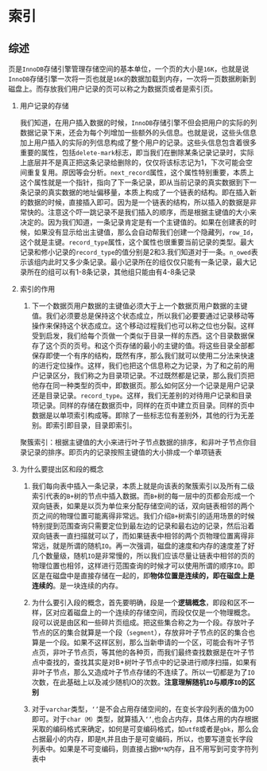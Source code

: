# 索引

## 综述

页是``InnoDB``存储引擎管理存储空间的基本单位，一个页的大小是``16K``，也就是说``InnoDB``存储引擎一次将一页也就是``16K``的数据加载到内存，一次将一页数据刷新到磁盘上。而存放我们用户记录的页可以称之为数据页或者是索引页。

1. 用户记录的存储

   我们知道，在用户插入数据的时候，``InnoDB``存储引擎不但会把用户的实际的列数据记录下来，还会为每个列增加一些额外的头信息。也就是说，这些头信息加上用户插入的实际的列信息构成了整个用户的记录。这些头信息包含着很多重要的属性，包括``delete-mark``标志，即当我们在删除某条记录记录时，实际上底层并不是真正把这条记录给删除的，仅仅将该标志记为1，下次可能会空间重复复用。原因等会分析。``next_record``属性，这个属性特别重要，本质上这个属性就是一个指针，指向了下一条记录，即从当前记录的真实数据到下一条记录的真实数据的地址偏移量，本质上构成了一个链表的结构。即在插入新的数据的时候，直接插入即可。因为是一个链表的结构，所以插入的数据是非常快的。注意这个吓一跳记录不是我们插入的顺序，而是根据主键值的大小来决定的。因为我们知道，一条记录肯定是有一个主键值的。如果在创建表的时候，如果没有显示给出主键值，那么会自动帮我们创建一个隐藏列，``row_Id``，这个就是主键。``record_type``属性，这个属性也很重要当前记录的类型。最大记录和修小记录的``record_type``的值分别是2和3.我们知道对于一条。``n_owed``表示该组内此时又多少条记录。最小记录所在的组仅仅只能有一条记录，最大记录所在的组可以有1-8条记录，其他组只能由有4-8条记录

2. 索引的作用

   1. 下一个数据页用户数据的主键值必须大于上一个数据页用户数据的主键值。我们必须要总是保持这个状态成立，所以我们必要要通过记录移动等操作来保持这个状态成立。这个移动过程我们也可以称之位也分裂。这样受到启发，我们给每个页做一个类似于目录一样的东西。这个目录数据保存了这个页的页号。和这个页存储的最小的主键的值。将这些目录全部都保存即使一个有序的结构，既然有序，那么我们就可以使用二分法来快速的进行定位操作。这样，我们也把这个信息称之为记录，为了和之前的用户记录区分，我们称之为目录项记录。不过既然都是记录，那么我们页把他存在同一种类型的页中，即数据页。那么如何区分一个记录是用户记录还是目录记录。``record_type``。这样，我们无差别的对待用户记录和目录项记录。同样的存储在数据页中，同样的在页中建立页目录。同样的页中数据是以单项索引构成等。即除了一些标志位有差别外，其他的行为无差别。即索引即目录，目录即索引。

   聚簇索引：根据主键值的大小来进行叶子节点数据的排序，和非叶子节点你目录记录的排序。即页内的记录按照主键值的大小排成一个单项链表

3. 为什么要提出区和段的概念

   1. 我们每向表中插入一条记录，本质上就是向该表的聚簇索引以及所有二级索引代表的``B+``树的节点中插入数据。而``B+``树的每一层中的页都会形成一个双向链表，如果是以页为单位来分配存储空间的话，双向链表相邻的两个页之间的物理位置可能离得非常远。我们介绍``B+``树索引的适用场景的时候特别提到范围查询只需要定位到最左边的记录和最右边的记录，然后沿着双向链表一直扫描就可以了，而如果链表中相邻的两个页物理位置离得非常远，就是所谓的随机``IO``。再一次强调，磁盘的速度和内存的速度差了好几个数量级，随机``IO``是非常慢的，所以我们应该尽量让链表中相邻的页的物理位置也相邻，这样进行范围查询的时候才可以使用所谓的顺序``IO``。即区是在磁盘中是直接存储在一起的，即**物体位置是连续的，即在磁盘上是连续的**。是一块连续的内存。

   2. 为什么要引入段的概念，首先要明确，段是一个**逻辑概念**，即段和区不一样，区对应着磁盘上的一个连续的存储空间，而段仅仅是一个物理概念。段可以说是由区和一些碎片页组成。把这些集合称之为一个段。存放叶子节点的区的集合就算是一个段（``segment``），存放非叶子节点的区的集合也算是一个段。如果不这样区别，那么当新申请的一个区，可能会有叶子节点页，非叶子节点页，等其他的各种页，而我们最终查找数据是在叶子节点中查找的，查找其实是对B+树叶子节点中的记录进行顺序扫描，如果有非叶子节点，那么又造成叶子节点存储的不连续了。所以一切都是为了``IO``次数，在此基础上以及减少随机IO的次数。**注意理解随机``IO``与顺序``IO``的区别**

   3. 对于``varchar``类型，``‘’``是不会占用存储空间的，在变长字段列表的值为00即可。对于``char（M）``类型，就算插入``‘’``,也会占内存，具体占用的内存根据采取的编码格式来确定，如何是可变编码格式，如``utf8``或者是``gbk``，那么会占据最小的内存，即是``M``,并且由于是可变编码，所以，也要写道变长字段列表中。如果是不可变编码，则直接占据``M*N``内存，且不用写到可变字符列表中
